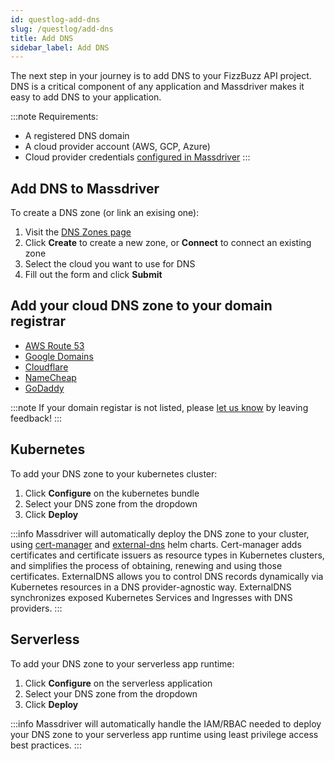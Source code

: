 ```yaml
---
id: questlog-add-dns
slug: /questlog/add-dns
title: Add DNS
sidebar_label: Add DNS
---
```


The next step in your journey is to add DNS to your FizzBuzz API project. DNS is a critical component of any application and Massdriver makes it easy to add DNS to your application.

:::note
Requirements:
- A registered DNS domain
- A cloud provider account (AWS, GCP, Azure)
- Cloud provider credentials [configured in Massdriver](https://app.massdriver.cloud/organization/credentials)
:::

## Add DNS to Massdriver
To create a DNS zone (or link an exising one):
1. Visit the [DNS Zones page](https://app.massdriver.cloud/dns-zones)
2. Click **Create** to create a new zone, or **Connect** to connect an existing zone
3. Select the cloud you want to use for DNS
4. Fill out the form and click **Submit**

## Add your cloud DNS zone to your domain registrar
* [AWS Route 53](/questlog/custom-dns/route53)
* [Google Domains](/questlog/custom-dns/google)
* [Cloudflare](/questlog/custom-dns/cloudflare)
* [NameCheap](/questlog/custom-dns/namecheap)
* [GoDaddy](/questlog/custom-dns/godaddy)

:::note
If your domain registar is not listed, please [let us know](https://roadmap.massdriver.cloud) by leaving feedback! 
:::

## Kubernetes
To add your DNS zone to your kubernetes cluster: 
1. Click **Configure** on the kubernetes bundle
2. Select your DNS zone from the dropdown
3. Click **Deploy**

:::info
Massdriver will automatically deploy the DNS zone to your cluster, using [cert-manager](https://cert-manager.io/docs/) and [external-dns](https://github.com/kubernetes-sigs/external-dns) helm charts. Cert-manager adds certificates and certificate issuers as resource types in Kubernetes clusters, and simplifies the process of obtaining, renewing and using those certificates. ExternalDNS allows you to control DNS records dynamically via Kubernetes resources in a DNS provider-agnostic way. ExternalDNS synchronizes exposed Kubernetes Services and Ingresses with DNS providers.
:::

## Serverless
To add your DNS zone to your serverless app runtime:
1. Click **Configure** on the serverless application
2. Select your DNS zone from the dropdown
3. Click **Deploy**

:::info
Massdriver will automatically handle the IAM/RBAC needed to deploy your DNS zone to your serverless app runtime using least privilege access best practices.
:::